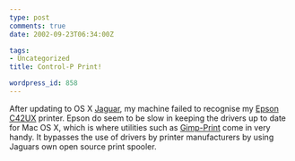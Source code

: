 ```yaml
---
type: post
comments: true
date: 2002-09-23T06:34:00Z

tags:
- Uncategorized
title: Control-P Print!

wordpress_id: 858
---
```


After updating to OS X [Jaguar](http://www.apple.com/macosx/), my machine failed to recognise my [Epson C42UX](http://www.epson.co.uk/sohoprod/printers/inkjet/styc42/index.htm) printer. Epson do seem to be slow in keeping the drivers up to date for Mac OS X, which is where utilities such as [Gimp-Print](http://gimp-print.sourceforge.net/MacOSX.php3) come in very handy. It bypasses the use of drivers by printer manufacturers by using Jaguars own open source print spooler. 
